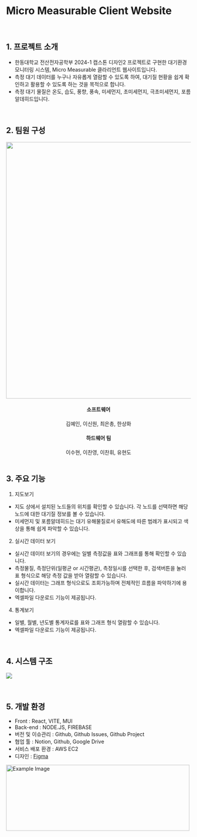 # Micro Measurable Client Website
<br>

## 1. 프로젝트 소개

- 한동대학교 전산전자공학부 2024-1 캡스톤 디자인2 프로젝트로 구현한 대기환경 모니터링 시스템, Micro Measurable 클라리언트 웹사이트입니다.
- 측정 대기 데이터를 누구나 자유롭게 열람할 수 있도록 하여, 대기질 현황을 쉽게 확인하고 활용할 수 있도록 하는 것을 목적으로 합니다.
- 측정 대기 물질은 온도, 습도, 풍향, 풍속, 미세먼지, 초미세먼지, 극초미세먼지, 포름알데히드입니다.

<br>

## 2. 팀원 구성

<div align="center">
    <img src="https://github.com/LeeShinwon/micro_measurable_admin/assets/82192923/4cad8f46-f0ab-4b80-b201-ae5295c43353" width=700>
</div>

<div align="center">
<h4> 소프트웨어 </h4>
    김예인, 이신원, 최은총, 한상화
<h4> 하드웨어 팀 </h4>
    이수현, 이찬영, 이찬휘, 유현도
</div>

<br>

## 3. 주요 기능

1. 지도보기
- 지도 상에서 설치된 노드들의 위치를 확인할 수 있습니다. 각 노드를 선택하면 해당 노드에 대한 대기질 정보를 볼 수 있습니다.
- 미세먼지 및 포름알데히드는 대기 유해물질로서 유해도에 따른 범례가 표시되고 색상을 통해 쉽게 파악할 수 있습니다.

2. 실시간 데이터 보기
- 실시간 데이터 보기의 경우에는 일별 측정값을 표와 그래프를 통해 확인할 수 있습니다.
- 측정물질, 측정단위(일평균 or 시간평균), 측정일시를 선택한 후, 검색버튼을 눌러 표 형식으로 해당 측정 값을 받아 열람할 수 있습니다.
- 실시간 데이터는 그래프 형식으로도 조회가능하며 전체적인 흐름을 파악하기에 용이합니다.
- 엑셀파일 다운로드 기능이 제공됩니다.

4. 통계보기
- 일별, 월별, 년도별 통계자료를 표와 그래프 형식 열람할 수 있습니다.
- 엑셀파일 다운로드 기능이 제공됩니다.

<br>

## 4. 시스템 구조
![](https://github.com/LeeShinwon/micro_measurable_admin/blob/main/structure.png)

<br>

## 5. 개발 환경

- Front : React, VITE, MUI
- Back-end : NODE.JS, FIREBASE
- 버전 및 이슈관리 : Github, Github Issues, Github Project
- 협업 툴 : Notion, Github, Google Drive
- 서비스 배포 환경 : AWS EC2
- 디자인 : [Figma](https://www.figma.com/design/aiXTcvZdEUs0Ji5YNyiMwH/%EC%BA%A1%EC%8A%A4%ED%86%A42-%EC%9B%B9?node-id=260%3A78&t=ZfmlI2ikT0HOWtn7-1)

<img src="https://github.com/LeeShinwon/micro_measurable_admin/blob/main/stack.png" alt="Example Image" width="500" height="180">
<br>
